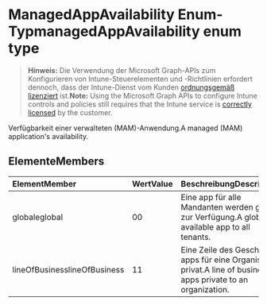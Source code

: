 # <a name="managedappavailability-enum-type"></a><span data-ttu-id="437e3-101">ManagedAppAvailability Enum-Typ</span><span class="sxs-lookup"><span data-stu-id="437e3-101">managedAppAvailability enum type</span></span>

> <span data-ttu-id="437e3-102">**Hinweis:** Die Verwendung der Microsoft Graph-APIs zum Konfigurieren von Intune-Steuerelementen und -Richtlinien erfordert dennoch, dass der Intune-Dienst vom Kunden [ordnungsgemäß lizenziert](https://go.microsoft.com/fwlink/?linkid=839381) ist.</span><span class="sxs-lookup"><span data-stu-id="437e3-102">**Note:** Using the Microsoft Graph APIs to configure Intune controls and policies still requires that the Intune service is [correctly licensed](https://go.microsoft.com/fwlink/?linkid=839381) by the customer.</span></span>

<span data-ttu-id="437e3-103">Verfügbarkeit einer verwalteten (MAM)-Anwendung.</span><span class="sxs-lookup"><span data-stu-id="437e3-103">A managed (MAM) application's availability.</span></span>
## <a name="members"></a><span data-ttu-id="437e3-104">Elemente</span><span class="sxs-lookup"><span data-stu-id="437e3-104">Members</span></span>
|<span data-ttu-id="437e3-105">Element</span><span class="sxs-lookup"><span data-stu-id="437e3-105">Member</span></span>|<span data-ttu-id="437e3-106">Wert</span><span class="sxs-lookup"><span data-stu-id="437e3-106">Value</span></span>|<span data-ttu-id="437e3-107">Beschreibung</span><span class="sxs-lookup"><span data-stu-id="437e3-107">Description</span></span>|
|:---|:---|:---|
|<span data-ttu-id="437e3-108">globale</span><span class="sxs-lookup"><span data-stu-id="437e3-108">global</span></span>|<span data-ttu-id="437e3-109">0</span><span class="sxs-lookup"><span data-stu-id="437e3-109">0</span></span>|<span data-ttu-id="437e3-110">Eine app für alle Mandanten werden global zur Verfügung.</span><span class="sxs-lookup"><span data-stu-id="437e3-110">A globally available app to all tenants.</span></span>|
|<span data-ttu-id="437e3-111">lineOfBusiness</span><span class="sxs-lookup"><span data-stu-id="437e3-111">lineOfBusiness</span></span>|<span data-ttu-id="437e3-112">1</span><span class="sxs-lookup"><span data-stu-id="437e3-112">1</span></span>|<span data-ttu-id="437e3-113">Eine Zeile des Geschäfts-apps für eine Organisation privat.</span><span class="sxs-lookup"><span data-stu-id="437e3-113">A line of business apps private to an organization.</span></span>|



